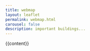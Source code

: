 ```yaml
---
title: webmap
layout: leaflet
permalink: webmap.html
carousel: false
description: important buildings...
---
```



{{content}}